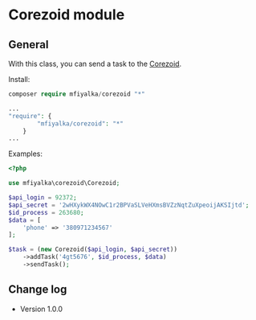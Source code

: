 # Corezoid module

## General
With this class, you can send a task to the [Corezoid](https://new.corezoid.com/).

Install:

```php
composer require mfiyalka/corezoid "*"
```

```php
...
"require": {
        "mfiyalka/corezoid": "*"
    }
...
```

Examples:

```php
<?php

use mfiyalka\corezoid\Corezoid;

$api_login = 92372;
$api_secret = '2wHXykWX4NOwC1r2BPVaSLVeHXmsBVZzNqtZuXpeoijAKSIjtd';
$id_process = 263680;
$data = [
    'phone' => '380971234567'
];

$task = (new Corezoid($api_login, $api_secret))
    ->addTask('4gt5676', $id_process, $data)
    ->sendTask();
```

## Change log

* Version 1.0.0